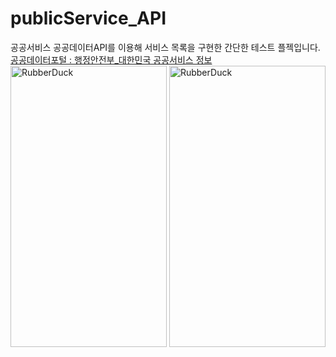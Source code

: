 # publicService_API
공공서비스 공공데이터API를 이용해 서비스 목록을 구현한 간단한 테스트 플젝입니다.   
[공공데이터포털 : 행정안전부_대한민국 공공서비스 정보](https://www.data.go.kr/tcs/dss/selectApiDataDetailView.do?publicDataPk=15080856)   
<img src="https://user-images.githubusercontent.com/87636557/135644522-e826cec4-468b-4aff-8d6e-ed7ecc2b617b.png" width="250px" height="450px" title="screenshot" alt="RubberDuck"></img>
<img src="https://user-images.githubusercontent.com/87636557/135644539-484f062d-452b-441c-bdfe-d1880b425412.png" width="250px" height="450px" title="screenshot" alt="RubberDuck"></img><br/>
